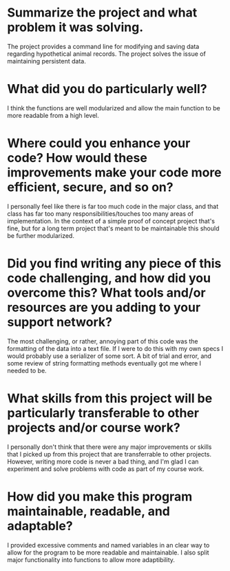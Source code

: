 # Summarize the project and what problem it was solving.
The project provides a command line for modifying and saving data regarding hypothetical animal records. The project solves the issue of maintaining persistent data. 

# What did you do particularly well?
I think the functions are well modularized and allow the main function to be more readable from a high level.

# Where could you enhance your code? How would these improvements make your code more efficient, secure, and so on?
I personally feel like there is far too much code in the major class, and that class has far too many responsibilities/touches too many areas of implementation. In the context of a simple proof of concept project that's fine, but for a long term project that's meant to be maintainable this should be further modularized.

# Did you find writing any piece of this code challenging, and how did you overcome this? What tools and/or resources are you adding to your support network?
The most challenging, or rather, annoying part of this code was the formatting of the data into a text file. If I were to do this with my own specs I would probably use a serializer of some sort. A bit of trial and error, and some review of string formatting methods eventually got me where I needed to be.

# What skills from this project will be particularly transferable to other projects and/or course work?
I personally don't think that there were any major improvements or skills that I picked up from this project that are transferrable to other projects. However, writing more code is never a bad thing, and I'm glad I can experiment and solve problems with code as part of my course work.

# How did you make this program maintainable, readable, and adaptable?
I provided excessive comments and named variables in an clear way to allow for the program to be more readable and maintainable. I also split major functionality into functions to allow more adaptibility.
